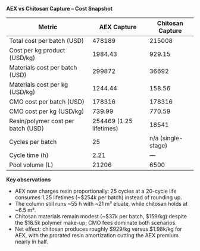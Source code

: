 **AEX vs Chitosan Capture – Cost Snapshot**

| Metric | AEX Capture | Chitosan Capture |
| --- | --- | --- |
| Total cost per batch (USD) | 478189 | 215008 |
| Cost per kg product (USD/kg) | 1984.43 | 929.15 |
| Materials cost per batch (USD) | 299872 | 36692 |
| Materials cost per kg (USD/kg) | 1244.44 | 158.56 |
| CMO cost per batch (USD) | 178316 | 178316 |
| CMO cost per kg (USD/kg) | 739.99 | 770.59 |
| Resin/polymer cost per batch (USD) | 254469 (1.25 lifetimes) | 18541 |
| Cycles per batch | 25 | n/a (single-stage) |
| Cycle time (h) | 2.21 | — |
| Pool volume (L) | 21206 | 6500 |

**Key observations**
- AEX now charges resin proportionally: 25 cycles at a 20-cycle life consumes 1.25 lifetimes (~\$254k per batch) instead of rounding up.
- The column still runs ~55 h with ~21 m³ eluate, while chitosan holds at ~6.5 m³.
- Chitosan materials remain modest (~\$37k per batch, \$159/kg) despite the \$18.5k polymer make-up; CMO fees dominate both scenarios.
- Net effect: chitosan produces roughly \$929/kg versus \$1.98k/kg for AEX, with the prorated resin amortization cutting the AEX premium nearly in half.
